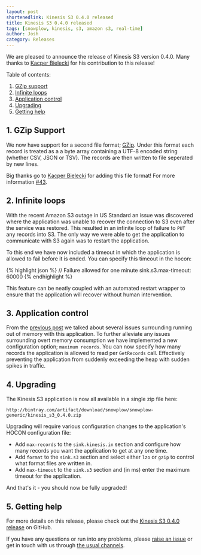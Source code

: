 ```yaml
---
layout: post
shortenedlink: Kinesis S3 0.4.0 released
title: Kinesis S3 0.4.0 released
tags: [snowplow, kinesis, s3, amazon s3, real-time]
author: Josh
category: Releases
---
```


We are pleased to announce the release of Kinesis S3 version 0.4.0. Many thanks to [Kacper Bielecki][kazjote] for his contribution to this release!

Table of contents:

1. [GZip support](/blog/2015/08/17/snowplow-kinesis-s3-0.4.0-released#gzip-support)
2. [Infinite loops](/blog/2015/08/17/snowplow-kinesis-s3-0.4.0-released#loops)
3. [Application control](/blog/2015/08/17/snowplow-kinesis-s3-0.4.0-released#control)
4. [Upgrading](/blog/2015/08/17/snowplow-kinesis-s3-0.4.0-released#upgrading)
5. [Getting help](/blog/2015/08/17/snowplow-kinesis-s3-0.4.0-released#help)

<!--more-->

<h2 id="gzip-support">1. GZip Support</h2>

We now have support for a second file format; [GZip][gzip].  Under this format each record is treated as a a byte array containing a UTF-8 encoded string (whether CSV, JSON or TSV).  The records are then written to file seperated by new lines.

Big thanks go to [Kacper Bielecki][kazjote] for adding this file format!  For more information [#43][pr-43].

<h2 id="loops">2. Infinite loops</h2>

With the recent Amazon S3 outage in US Standard an issue was discovered where the application was unable to recover the connection to S3 even after the service was restored.  This resulted in an infinite loop of failure to `PUT` any records into S3.  The only way we were able to get the application to communicate with S3 again was to restart the application.

To this end we have now included a timeout in which the application is allowed to fail before it is ended.  You can specify this timeout in the hocon:

{% highlight json %}
// Failure allowed for one minute
sink.s3.max-timeout: 60000
{% endhighlight %}

This feature can be neatly coupled with an automated restart wrapper to ensure that the application will recover without human intervention.

<h2 id="control">3. Application control</h2>

From the [previous post][previous-rel] we talked about several issues surrounding running out of memory with this application.  To further alleviate any issues surrounding overt memory consumption we have implemented a new configuration option; `maximum records`.  You can now specify how many records the application is allowed to read per `GetRecords` call.  Effectively preventing the application from suddenly exceeding the heap with sudden spikes in traffic.

<h2 id="upgrading">4. Upgrading</h2>

The Kinesis S3 application is now all available in a single zip file here:

    http://bintray.com/artifact/download/snowplow/snowplow-generic/kinesis_s3_0.4.0.zip

Upgrading will require various configuration changes to the application's HOCON configuration file:

* Add `max-records` to the `sink.kinesis.in` section and configure how many records you want the application to get at any one time.
* Add `format` to the `sink.s3` section and select either `lzo` or `gzip` to control what format files are written in.
* Add `max-timeout` to the `sink.s3` section and (in ms) enter the maximum timeout for the application.

And that's it - you should now be fully upgraded!

<h2 id="help">5. Getting help</h2>

For more details on this release, please check out the [Kinesis S3 0.4.0 release][0.4.0-release] on GitHub. 

If you have any questions or run into any problems, please [raise an issue][issues] or get in touch with us through [the usual channels][talk-to-us].

[kazjote]: https://github.com/kazjote
[gzip]: http://www.gzip.org/
[pr-43]: https://github.com/snowplow/kinesis-s3/pull/43
[previous-rel]: http://snowplowanalytics.com/blog/2015/07/07/kinesis-s3-0.3.0-released/
[issues]: https://github.com/snowplow/kinesis-s3/issues
[talk-to-us]: https://github.com/snowplow/kinesis-s3/wiki/Talk-to-us
[0.4.0-release]: https://github.com/snowplow/kinesis-s3/releases/tag/0.4.0
